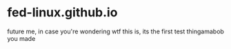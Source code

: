 # fed-linux.github.io
future me, in case you're wondering wtf this is, its the first test thingamabob you made
